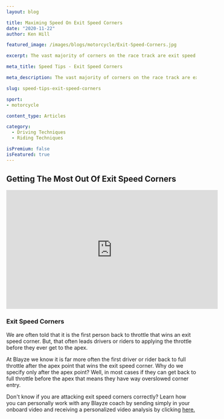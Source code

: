 ```yaml
---
layout: blog

title: Maximing Speed On Exit Speed Corners
date: "2020-11-22"
author: Ken Hill

featured_image: /images/blogs/motorcycle/Exit-Speed-Corners.jpg

excerpt: The vast majority of corners on the race track are exit speed corners.  That is exactly why for beginner racecar drivers and motorcycle riders we focus on these.  Here pro-motorcycle coach, Ken Hill breaks down how to maximize exit speed corners.

meta_title: Speed Tips - Exit Speed Corners

meta_description: The vast majority of corners on the race track are exit speed corners.  That is exactly why for beginner racecar drivers and motorcycle riders we focus on these.  Here pro-motorcycle coach, Ken Hill breaks down how to maximize exit speed corners.

slug: speed-tips-exit-speed-corners

sport:
- motorcycle

content_type: Articles

category:
  - Driving Techniques
  - Riding Techniques

isPremium: false
isFeatured: true
---
```


## Getting The Most Out Of Exit Speed Corners 

<iframe title="Blog iFrame" width="560" height="315" src="https://www.youtube.com/embed/vpU3F9dLlRQ" frameborder="0" allow="accelerometer; autoplay; clipboard-write; encrypted-media; gyroscope; picture-in-picture" allowfullscreen></iframe>

### Exit Speed Corners

We are often told that it is the first person back to throttle that wins an exit speed corner.  But, that often leads drivers or riders to applying the throttle before they ever get to the apex.



At Blayze we know it is far more often the first driver or rider back to full throttle after the apex point that wins the exit speed corner.  Why do we specify only after the apex point?  Well, in most cases if they can get back to full throttle before the apex that means they have way overslowed corner entry.




Don't know if you are attacking exit speed corners correctly?  Learn how you can personally work with any Blayze coach by sending simply in your onboard video and receiving a personalized video analysis by clicking [here.](/coaching-plans/)